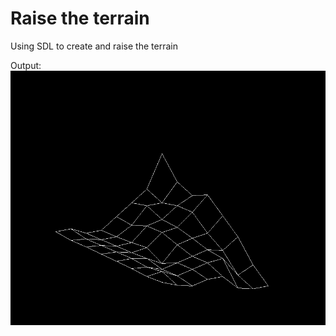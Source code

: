# Raise the terrain

Using SDL to create and raise the terrain

Output:
![Raise the terrain o/p](https://github.com/SravanthiSinha/holbertonschool-low_level_programming/blob/master/Raise_the_terrain/raise_the_terrain.gif)
